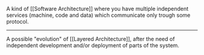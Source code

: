 A kind of [[Software Architecture]] where you have multiple independent services (machine, code and data) which communicate only trough some protocol.

---

A possible "evolution" of [[Layered Architecture]], after the need of independent development and/or deployment of parts of the system.